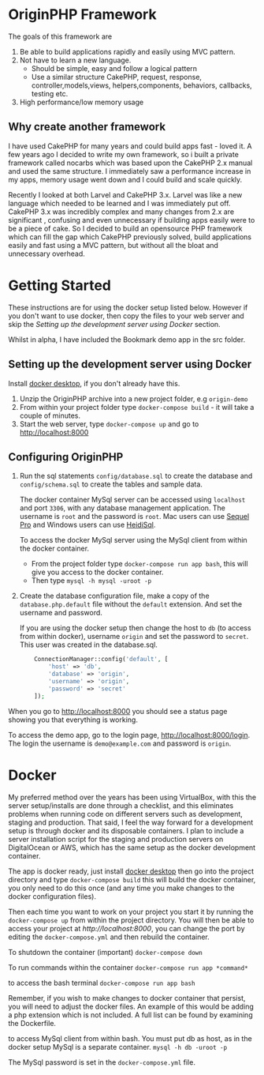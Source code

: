 # OriginPHP Framework

The goals of this framework are

1) Be able to build applications rapidly and easily using MVC pattern.
2) Not have to learn a new language. 
    - Should be simple, easy and follow a logical pattern
    - Use a similar structure CakePHP, request, response, controller,models,views, helpers,components, behaviors, callbacks, testing etc.
3) High performance/low memory usage

## Why create another framework

I have used CakePHP for many years and could build apps fast - loved it. A few years ago I decided to write my own framework, so i built a private framework called nocarbs which was based upon the CakePHP 2.x manual and used the same structure. I immediately saw a performance increase in my apps, memory usage went down and I could build and scale quickly. 

Recently I looked at both Larvel and CakePHP 3.x. Larvel was like a new language which needed to be learned and I was immediately put off. CakePHP 3.x was incredibly complex and many changes from 2.x are significant , confusing and even unnecessary if building apps easily were to be a piece of cake. So I decided to build an opensource PHP framework which can fill the gap which CakePHP previously solved, build applications easily and fast using a MVC pattern, but without all the bloat and unnecessary overhead.

# Getting Started

These instructions are for using the docker setup listed below. However if you don't want to use docker, then copy the files to your web server and skip the *Setting up the development server using Docker* section.

Whilst in alpha, I have included the Bookmark demo app in the src folder.

## Setting up the development server using Docker

Install [docker desktop](https://www.docker.com/products/docker-desktop), if you don't already have this.

1. Unzip the OriginPHP archive into a new project folder, e.g `origin-demo`
2. From within your project folder type `docker-compose build` - it will take a couple of minutes.
3. Start the web server, type `docker-compose up` and go to [http://localhost:8000](http://localhost:8000)

## Configuring OriginPHP

1. Run the sql statements `config/database.sql` to create the database and `config/schema.sql` to create the tables and sample data.

    The docker container MySql server can be accessed using `localhost` and port `3306`, with any database management application. The username is `root` and the password is `root`. Mac users can use [Sequel Pro](https://www.sequelpro.com/) and Windows users can use [HeidiSql](https://www.heidisql.com/).

    To access the docker MySql server using the MySql client from within the docker container.
    - From the project folder type `docker-compose run app bash`, this will give you access to the docker container.
    - Then type `mysql -h mysql -uroot -p`

2. Create the database configuration file, make a copy of the `database.php.default` file without the `default` extension. And set the username and password. 

    If you are using the docker setup then change the host to `db` (to access from within docker), username `origin` and set the password to `secret`.  This user was created in the database.sql.

    ````php 
        ConnectionManager::config('default', [
            'host' => 'db',
            'database' => 'origin',
            'username' => 'origin',
            'password' => 'secret'
        ]);
    ````

When you go to [http://localhost:8000](http://localhost:8000) you should see a status page showing you that everything is working.

To access the demo app, go to the login page, [http://localhost:8000/login](http://localhost:8000/login).
The login the username is `demo@example.com` and password is `origin`.

# Docker
My preferred method over the years has been using VirtualBox, with this the server setup/installs are done through a checklist, and this eliminates problems when running code on different servers such as development, staging and production. That said, I feel the way forward for a development setup is through docker and its disposable containers. I plan to include a server installation script for the staging and production servers on DigitalOcean or AWS, which has the same setup as the docker development container.

The app is docker ready, just install [docker desktop](https://www.docker.com/products/docker-desktop) then go into the project directory and
type `docker-compose build` this will build the docker container, you only need to do this once (and any time you make changes to the docker configuration files).

Then each time you want to work on your project you start it by running the 
`docker-compose up` from within the project directory. You will then be able to access
your project at *http://localhost:8000*, you can change the port by editing the `docker-compose.yml` and then rebuild the container.

To shutdown the container (important)
`docker-compose down`

To run commands within the container
`docker-compose run app *command*`

to access the bash terminal
`docker-compose run app bash`

Remember, if you wish to make changes to docker container that persist, you will need to adjust the docker files. An example of this would be adding a php extension which is not included. A full list can be found by examining the Dockerfile.

to access MySql client from within bash. You must put db as host, as in the docker setup MySql is a separate container.
`mysql -h db -uroot -p`

The MySql password is set in the `docker-compose.yml` file.